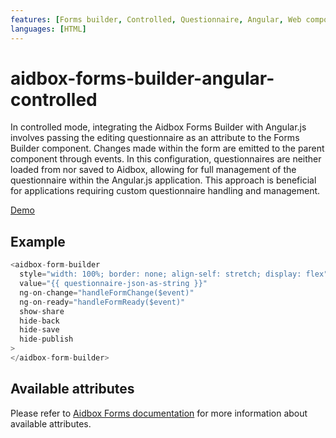 ```yaml
---
features: [Forms builder, Controlled, Questionnaire, Angular, Web components]
languages: [HTML]
---
```

# aidbox-forms-builder-angular-controlled

In controlled mode, integrating the Aidbox Forms Builder with Angular.js
involves passing the editing questionnaire as an attribute to the Forms
Builder component. Changes made within the form are emitted to the parent
component through events. In this configuration, questionnaires are neither
loaded from nor saved to Aidbox, allowing for full management of the 
questionnaire within the Angular.js application. This approach is 
beneficial for applications requiring custom questionnaire handling and
management.

[Demo](https://aidbox.github.io/examples/aidbox-forms-builder-angular-controlled/)

## Example

```js
<aidbox-form-builder
  style="width: 100%; border: none; align-self: stretch; display: flex"
  value="{{ questionnaire-json-as-string }}"
  ng-on-change="handleFormChange($event)"
  ng-on-ready="handleFormReady($event)"
  show-share
  hide-back
  hide-save
  hide-publish
>
</aidbox-form-builder>
```

## Available attributes
Please refer to [Aidbox Forms documentation](https://docs.aidbox.app/modules/aidbox-forms/aidbox-ui-builder-alpha/embedding-builder) for more information about available attributes.
